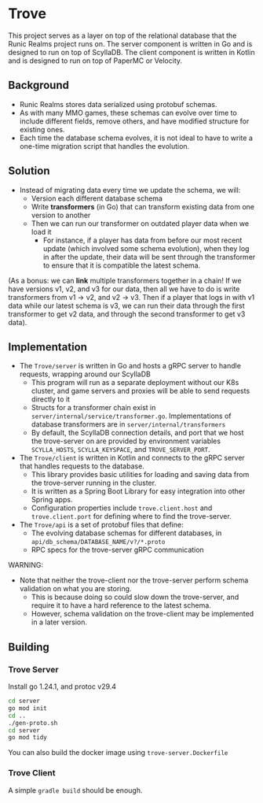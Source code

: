 
# Trove
This project serves as a layer on top of the relational database that the Runic Realms project runs on.
The server component is written in Go and is designed to run on top of ScyllaDB.
The client component is written in Kotlin and is designed to run on top of PaperMC or Velocity.

## Background
- Runic Realms stores data serialized using protobuf schemas.
- As with many MMO games, these schemas can evolve over time to include different fields, remove others, and have modified structure for existing ones.
- Each time the database schema evolves, it is not ideal to have to write a one-time migration script that handles the evolution.

## Solution
- Instead of migrating data every time we update the schema, we will:
  - Version each different database schema
  - Write <b>transformers</b> (in Go) that can transform existing data from one version to another
  - Then we can run our transformer on outdated player data when we load it
    - For instance, if a player has data from before our most recent update (which involved some schema evolution), when they log in after the update, their data will be sent through the transformer to ensure that it is compatible the latest schema.

(As a bonus: we can <b>link</b> multiple transformers together in a chain! If we have versions v1, v2, and v3 for our data, then all we have to do is write transformers from v1 -> v2, and v2 -> v3. Then if a player that logs in with v1 data while our latest schema is v3, we can run their data through the first transformer to get v2 data, and through the second transformer to get v3 data).

## Implementation
- The `Trove/server` is written in Go and hosts a gRPC server to handle requests, wrapping around our ScyllaDB
  - This program will run as a separate deployment without our K8s cluster, and game servers and proxies will be able to send requests directly to it
  - Structs for a transformer chain exist in `server/internal/service/transformer.go`. Implementations of database transformers are in `server/internal/transformers`
  - By default, the ScyllaDB connection details, and port that we host the trove-server on are provided by environment variables `SCYLLA_HOSTS`, `SCYLLA_KEYSPACE`, and `TROVE_SERVER_PORT`.
- The `Trove/client` is written in Kotlin and connects to the gRPC server that handles requests to the database.
  - This library provides basic utilities for loading and saving data from the trove-server running in the cluster.
  - It is written as a Spring Boot Library for easy integration into other Spring apps.
  - Configuration properties include `trove.client.host` and `trove.client.port` for defining where to find the trove-server.
- The `Trove/api` is a set of protobuf files that define:
  - The evolving database schemas for different databases, in `api/db_schema/DATABASE_NAME/v?/*.proto`
  - RPC specs for the trove-server gRPC communication

WARNING:
- Note that neither the trove-client nor the trove-server perform schema validation on what you are storing.
  - This is because doing so could slow down the trove-server, and require it to have a hard reference to the latest schema.
  - However, schema validation on the trove-client may be implemented in a later version.

## Building
### Trove Server
Install go 1.24.1, and protoc v29.4
```sh
cd server
go mod init
cd ..
./gen-proto.sh
cd server
go mod tidy
```
You can also build the docker image using `trove-server.Dockerfile`

### Trove Client
A simple `gradle build` should be enough.